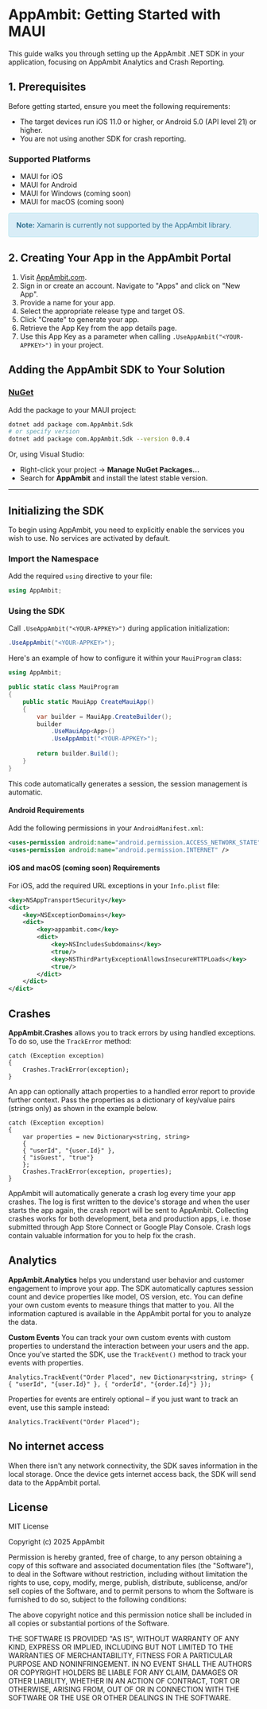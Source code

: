 # AppAmbit: Getting Started with MAUI

This guide walks you through setting up the AppAmbit .NET SDK in your application, focusing on AppAmbit Analytics and Crash Reporting.

## 1. Prerequisites

Before getting started, ensure you meet the following requirements:

- The target devices run iOS 11.0 or higher, or Android 5.0 (API level 21) or higher.
- You are not using another SDK for crash reporting.

### Supported Platforms

- MAUI for iOS
- MAUI for Android
- MAUI for Windows (coming soon)
- MAUI for macOS (coming soon)

<div class="note">
  <strong>Note:</strong> Xamarin is currently not supported by the AppAmbit library.
</div>

## 2. Creating Your App in the AppAmbit Portal

1. Visit [AppAmbit.com](http://appambit.com/).
2. Sign in or create an account. Navigate to "Apps" and click on "New App".
3. Provide a name for your app.
4. Select the appropriate release type and target OS.
5. Click "Create" to generate your app.
6. Retrieve the App Key from the app details page.
7. Use this App Key as a parameter when calling `.UseAppAmbit("<YOUR-APPKEY>")` in your project.

## Adding the AppAmbit SDK to Your Solution

### [NuGet](https://www.nuget.org/packages/com.AppAmbit.Sdk)

Add the package to your MAUI project:

```bash
dotnet add package com.AppAmbit.Sdk
# or specify version
dotnet add package com.AppAmbit.Sdk --version 0.0.4
```

Or, using Visual Studio:

* Right-click your project → **Manage NuGet Packages…**
* Search for **AppAmbit** and install the latest stable version.

---

## Initializing the SDK

To begin using AppAmbit, you need to explicitly enable the services you wish to use. No services are activated by default.

### Import the Namespace

Add the required `using` directive to your file:

```csharp
using AppAmbit;
```

### Using the SDK

Call `.UseAppAmbit("<YOUR-APPKEY>")` during application initialization:

```csharp
.UseAppAmbit("<YOUR-APPKEY>");
```

Here's an example of how to configure it within your `MauiProgram` class:

```csharp
using AppAmbit;

public static class MauiProgram
{
    public static MauiApp CreateMauiApp()
    {
        var builder = MauiApp.CreateBuilder();
        builder
            .UseMauiApp<App>()
            .UseAppAmbit("<YOUR-APPKEY>");
        
        return builder.Build();
    }
}
```

This code automatically generates a session, the session management is automatic.

#### Android Requirements

Add the following permissions in your `AndroidManifest.xml`:

```xml
<uses-permission android:name="android.permission.ACCESS_NETWORK_STATE" />
<uses-permission android:name="android.permission.INTERNET" />
```

#### iOS and macOS (coming soon) Requirements

For iOS, add the required URL exceptions in your `Info.plist` file:

```xml
<key>NSAppTransportSecurity</key>
<dict>
    <key>NSExceptionDomains</key>
    <dict>
        <key>appambit.com</key>
        <dict>
            <key>NSIncludesSubdomains</key>
            <true/>
            <key>NSThirdPartyExceptionAllowsInsecureHTTPLoads</key>
            <true/>
        </dict>
    </dict>
</dict>
```


<script>
function copyCode(button) {
  const pre = button.parentElement.parentElement.nextElementSibling;
  const code = pre.querySelector('code');
  const range = document.createRange();
  range.selectNode(code);
  window.getSelection().removeAllRanges();
  window.getSelection().addRange(range);
  document.execCommand('copy');
  window.getSelection().removeAllRanges();
  button.textContent = 'Copied!';
  setTimeout(() => {
    button.textContent = 'Copy';
  }, 2000);
}
</script>

<style>
.note {
  padding: 15px;
  margin-bottom: 20px;
  border: 1px solid transparent;
  border-radius: 4px;
  color: #31708f;
  background-color: #d9edf7;
  border-color: #bce8f1;
}
</style>

<style>
.warning, .note {
  padding: 15px;
  margin-bottom: 20px;
  border: 1px solid transparent;
  border-radius: 4px;
}
.warning {
  color: #8a6d3b;
  background-color: #fcf8e3;
  border-color: #faebcc;
}
.note {
  color: #31708f;
  background-color: #d9edf7;
  border-color: #bce8f1;
}
</style>
## Crashes
**AppAmbit.Crashes** allows you to track errors by using handled exceptions. To do so, use the `TrackError` method:
```c-sharp
catch (Exception exception) 
{ 
    Crashes.TrackError(exception); 
}
```
An app can optionally attach properties to a handled error report to provide further context. Pass the properties as a dictionary of key/value pairs (strings only) as shown in the example below.
```c-sharp
catch (Exception exception) 
{ 
    var properties = new Dictionary<string, string> 
    { 
	{ "userId", "{user.Id}" }, 
	{ "isGuest", "true"} 
    }; 
    Crashes.TrackError(exception, properties);
}
```
AppAmbit will automatically generate a crash log every time your app crashes. The log is first written to the device's storage and when the user starts the app again, the crash report will be sent to AppAmbit. Collecting crashes works for both development, beta and production apps, i.e. those submitted through App Store Connect or Google Play Console. Crash logs contain valuable information for you to help fix the crash.


## Analytics


**AppAmbit.Analytics** helps you understand user behavior and customer engagement to improve your app. The SDK automatically captures session count and device properties like model, OS version, etc. You can define your own custom events to measure things that matter to you. All the information captured is available in the AppAmbit portal for you to analyze the data.

**Custom Events**
You can track your own custom events with custom properties  to understand the interaction between your users and the app. Once you've started the SDK, use the  `TrackEvent()`  method to track your events with properties.
```c-sharp
Analytics.TrackEvent("Order Placed", new Dictionary<string, string> { { "userId", "{user.Id}" }, { "orderId", "{order.Id}"} });
```
Properties for events are entirely optional – if you just want to track an event, use this sample instead:
```c-sharp
Analytics.TrackEvent("Order Placed");
```

## No internet access

When there isn't any network connectivity, the SDK saves information in the local storage. Once the device gets internet access back, the SDK will send data to the AppAmbit portal.

## License

MIT License

Copyright (c) 2025 AppAmbit

Permission is hereby granted, free of charge, to any person obtaining a copy
of this software and associated documentation files (the "Software"), to deal
in the Software without restriction, including without limitation the rights
to use, copy, modify, merge, publish, distribute, sublicense, and/or sell
copies of the Software, and to permit persons to whom the Software is
furnished to do so, subject to the following conditions:

The above copyright notice and this permission notice shall be included in all
copies or substantial portions of the Software.

THE SOFTWARE IS PROVIDED "AS IS", WITHOUT WARRANTY OF ANY KIND, EXPRESS OR
IMPLIED, INCLUDING BUT NOT LIMITED TO THE WARRANTIES OF MERCHANTABILITY,
FITNESS FOR A PARTICULAR PURPOSE AND NONINFRINGEMENT. IN NO EVENT SHALL THE
AUTHORS OR COPYRIGHT HOLDERS BE LIABLE FOR ANY CLAIM, DAMAGES OR OTHER
LIABILITY, WHETHER IN AN ACTION OF CONTRACT, TORT OR OTHERWISE, ARISING FROM,
OUT OF OR IN CONNECTION WITH THE SOFTWARE OR THE USE OR OTHER DEALINGS IN THE
SOFTWARE.
